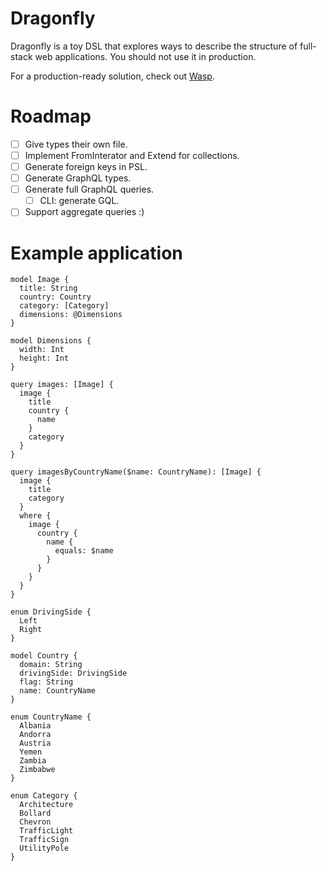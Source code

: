 # Dragonfly

Dragonfly is a toy DSL that explores ways to describe the structure of full-stack web applications. You should not use it in production.

For a production-ready solution, check out [Wasp](https://wasp-lang.dev/).

# Roadmap

- [ ] Give types their own file.
- [ ] Implement FromInterator and Extend for collections.
- [ ] Generate foreign keys in PSL.
- [ ] Generate GraphQL types.
- [ ] Generate full GraphQL queries.
  - [ ] CLI: generate GQL.
- [ ] Support aggregate queries :)

# Example application

```dfly
model Image {
  title: String
  country: Country
  category: [Category]
  dimensions: @Dimensions
}

model Dimensions {
  width: Int
  height: Int
}

query images: [Image] {
  image {
    title
    country {
      name
    }
    category
  }
}

query imagesByCountryName($name: CountryName): [Image] {
  image {
    title
    category
  }
  where {
    image {
      country {
        name {
          equals: $name
        }
      }
    }
  }
}

enum DrivingSide {
  Left
  Right
}

model Country {
  domain: String
  drivingSide: DrivingSide
  flag: String
  name: CountryName
}

enum CountryName {
  Albania
  Andorra
  Austria
  Yemen
  Zambia
  Zimbabwe
}

enum Category {
  Architecture
  Bollard
  Chevron
  TrafficLight
  TrafficSign
  UtilityPole
}
```
